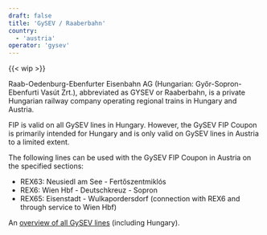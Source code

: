 ```yaml
---
draft: false
title: 'GySEV / Raaberbahn'
country:
  - 'austria'
operator: 'gysev'
---
```


<!-- Remove the "WIP" snippet when the page content is complete -->
{{< wip >}}

Raab-Oedenburg-Ebenfurter Eisenbahn AG (Hungarian: Győr-Sopron-Ebenfurti Vasút Zrt.), abbreviated as GYSEV or Raaberbahn, is a private Hungarian railway company operating regional trains in Hungary and Austria.

FIP is valid on all GySEV lines in Hungary. However, the GySEV FIP Coupon is primarily intended for Hungary and is only valid on GySEV lines in Austria to a limited extent.

The following lines can be used with the GySEV FIP Coupon in Austria on the specified sections:

- REX63: Neusiedl am See - Fertőszentmiklós
- REX6: Wien Hbf - Deutschkreuz - Sopron
- REX65: Eisenstadt - Wulkapordersdorf (connection with REX6 and through service to Wien Hbf)

An [overview of all GySEV lines](https://www2.gysev.hu/en/vasutvonalak) (including Hungary).
